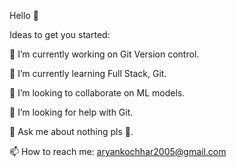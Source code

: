 Hello 👋

Ideas to get you started:

🔭 I’m currently working on Git Version control.

🌱 I’m currently learning Full Stack, Git.

👯 I’m looking to collaborate on ML models.

🤔 I’m looking for help with Git.

💬 Ask me about nothing pls 🙏.

📫 How to reach me: aryankochhar2005@gmail.com
